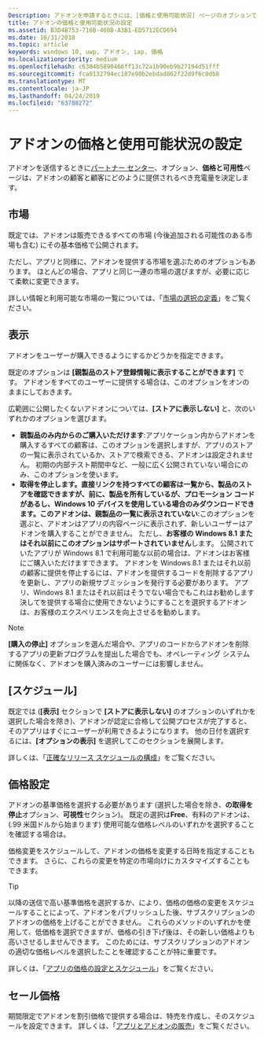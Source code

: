 ```yaml
---
Description: アドオンを申請するときには、[価格と使用可能状況] ページのオプションで、アドオンの価格やユーザーに提供する方法を指定します。
title: アドオンの価格と使用可能状況の設定
ms.assetid: B3D4B753-716B-460B-A3B1-ED5712ECD694
ms.date: 10/31/2018
ms.topic: article
keywords: windows 10, uwp, アドオン, iap, 価格
ms.localizationpriority: medium
ms.openlocfilehash: c6384b5890466ff13c72a1b90eb9b27194d51fff
ms.sourcegitcommit: fca0132794ec187e90b2ebdad862f22d9f6c0db8
ms.translationtype: MT
ms.contentlocale: ja-JP
ms.lasthandoff: 04/24/2019
ms.locfileid: "63788272"
---
```

# <a name="set-add-on-pricing-and-availability"></a>アドオンの価格と使用可能状況の設定

アドオンを送信するときに[パートナー センター](https://partner.microsoft.com/dashboard)、オプション、**価格と可用性**ページは、アドオンの顧客と顧客にどのように提供されるべき充電量を決定します。

## <a name="markets"></a>市場

既定では、アドオンは販売できるすべての市場 (今後追加される可能性のある市場も含む) にその基本価格で公開されます。

ただし、アプリと同様に、アドオンを提供する市場を選ぶためのオプションもあります。 ほとんどの場合、アプリと同じ一連の市場の選びますが、必要に応じて柔軟に変更できます。 

詳しい情報と利用可能な市場の一覧については、「[市場の選択の定義](define-pricing-and-market-selection.md)」をご覧ください。

## <a name="visibility"></a>表示

アドオンをユーザーが購入できるようにするかどうかを指定できます。 

既定のオプションは **[親製品のストア登録情報に表示することができます]** です。 アドオンをすべてのユーザーに提供する場合は、このオプションをオンのままにしておきます。 

広範囲に公開したくないアドオンについては、**[ストアに表示しない]** と、次のいずれかのオプションを選びます。

-   **親製品のみ内からのご購入いただけます**:アプリケーション内からアドオンを購入するすべての顧客は、このオプションを選択しますが、アプリのストアの一覧に表示されているか、ストアで検索できる、アドオンは設定されません。 初期の内部テスト期間中など、一般に広く公開されていない場合にのみ、このオプションを使います。
-   **取得を停止します。直接リンクを持つすべての顧客は一覧から、製品のストアを確認できますが、前に、製品を所有しているが、プロモーション コードがあるし、Windows 10 デバイスを使用している場合のみダウンロードできます。このアドオンは、親製品の一覧に表示されていない**:このオプションを選ぶと、アドオンはアプリの内容ページに表示されず、新しいユーザーはアドオンを購入することができません。 ただし、**お客様の Windows 8.1 またはそれ以前にこのオプションはサポートされていません**します。 公開されていたアプリが Windows 8.1 で利用可能な以前の場合は、アドオンはお客様にご購入いただけますできます。 アドオンを Windows 8.1 またはそれ以前の顧客に提供を停止するには、アドオンを提供するコードを削除するアプリを更新し、アプリの新規サブミッションを発行する必要があります。 アプリ、Windows 8.1 またはそれ以前はそうでない場合でもこれはお勧めします決してを提供する場合に使用できないようにすることを選択するアドオンは、お客様のエクスペリエンスを向上させるを勧めします。
    
 > [!NOTE] 
 > **[購入の停止]** オプションを選んだ場合や、アプリのコードからアドオンを削除するアプリの更新プログラムを提出した場合でも、オペレーティング システムに関係なく、アドオンを購入済みのユーザーには影響しません。


## <a name="schedule"></a>[スケジュール]

既定では (**[表示]** セクションで **[ストアに表示しない]** のオプションのいずれかを選択した場合を除き)、アドオンが認定に合格して公開プロセスが完了すると、そのアプリはすぐにユーザーが利用できるようになります。 他の日付を選択するには、**[オプションの表示]** を選択してこのセクションを展開します。 

詳しくは、「[正確なリリース スケジュールの構成](configure-precise-release-scheduling.md)」をご覧ください。


## <a name="pricing"></a>価格設定

アドオンの基準価格を選択する必要があります (選択した場合を除き、**の取得を停止**オプション、**可視性**セクション)。 既定の選択は**Free**、有料のアドオンは、(.99 米国ドルから始まります) 使用可能な価格レベルのいずれかを選択することを確認する場合は。

価格変更をスケジュールして、アドオンの価格を変更する日時を指定することもできます。 さらに、これらの変更を特定の市場向けにカスタマイズすることもできます。 

> [!TIP]
> 以降の送信で高い基準価格を選択するか、により、価格の価格の変更をスケジュールすることによって、アドオンをパブリッシュした後、サブスクリプションのアドオンの価格を上げることができません。 これらのメソッドのいずれかを使用して、低価格を選択できますが、価格の引き下げ後は、その新しい価格よりも高いさせるしませんできます。 このためには、サブスクリプションのアドオンの適切な価格レベルを選択したことを確認することが特に重要です。 

詳しくは、「[アプリの価格の設定とスケジュール](set-and-schedule-app-pricing.md)」をご覧ください。


## <a name="sale-pricing"></a>セール価格

期間限定でアドオンを割引価格で提供する場合は、特売を作成し、そのスケジュールを設定できます。 詳しくは、「[アプリとアドオンの販売](put-apps-and-add-ons-on-sale.md)」をご覧ください。



